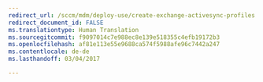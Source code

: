 ```yaml
---
redirect_url: /sccm/mdm/deploy-use/create-exchange-activesync-profiles
redirect_document_id: FALSE
ms.translationtype: Human Translation
ms.sourcegitcommit: f9097014c7e988ec8e139e518355c4efb19172b3
ms.openlocfilehash: af81e113e55e9688ca574f5988afe96c7442a247
ms.contentlocale: de-de
ms.lasthandoff: 03/04/2017

---
```


